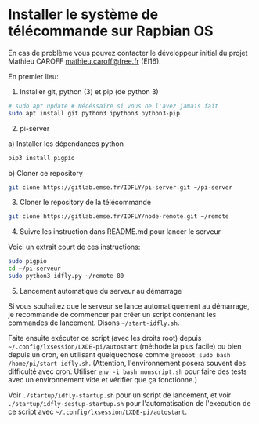 # Installer le système de télécommande sur Rapbian OS

En cas de problème vous pouvez contacter le développeur initial du projet
Mathieu CAROFF <mathieu.caroff@free.fr> (EI16).

En premier lieu:

1) Installer git, python (3) et pip (de python 3)

```bash
# sudo apt update # Nécéssaire si vous ne l'avez jamais fait
sudo apt install git python3 ipython3 python3-pip
```

2) pi-server

a) Installer les dépendances python

```bash
pip3 install pigpio
```

b) Cloner ce repository

```bash
git clone https://gitlab.emse.fr/IDFLY/pi-server.git ~/pi-server
```

3) Cloner le repository de la télécommande

```bash
git clone https://gitlab.emse.fr/IDFLY/node-remote.git ~/remote
```

4) Suivre les instruction dans README.md pour lancer le serveur

Voici un extrait court de ces instructions:

```bash
sudo pigpio
cd ~/pi-serveur
sudo python3 idfly.py ~/remote 80
```

5) Lancement automatique du serveur au démarrage

Si vous souhaitez que le serveur se lance automatiquement au démarrage, je
recommande de commencer par créer un script contenant les commandes de
lancement. Disons `~/start-idfly.sh`.

Faite ensuite exécuter ce script (avec les droits root) depuis
`~/.config/lxsession/LXDE-pi/autostart` (méthode la plus facile) ou bien
depuis un cron, en utilisant quelquechose comme
`@reboot sudo bash /home/pi/start-idfly.sh`. (Attention, l'environnement
posera souvent des difficulté avec cron. Utiliser
`env -i bash monscript.sh` pour faire des tests avec un environnement vide
et vérifier que ça fonctionne.)

Voir `./startup/idfly-startup.sh` pour un script de lancement, et voir
`./startup/idfly-sestup-startup.sh` pour l'automatisation de l'execution
de ce script avec `~/.config/lxsession/LXDE-pi/autostart`.
